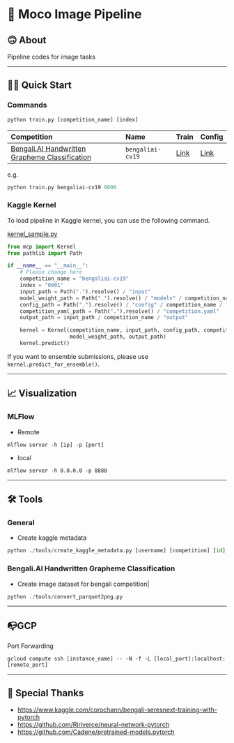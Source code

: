 # 🐅 Moco Image Pipeline
## 🙃 About
Pipeline codes for image tasks

---

## 🏃‍♂️ Quick Start

### Commands

```py
python train.py [competition_name] [index]
```

|Competition|Name|Train|Config|
|:-|:-|:-|:-|
|[Bengali.AI Handwritten Grapheme Classification](https://www.kaggle.com/c/bengaliai-cv19)|`bengaliai-cv19` | [Link](https://github.com/j20232/bengali/blob/master/pipeline/Bengali.py)|[Link](https://github.com/j20232/moco_image_pipeline/tree/master/config/bengaliai-cv19")|

e.g.

```py
python train.py bengaliai-cv19 0000
```

### Kaggle Kernel
To load pipeline in Kaggle kernel, you can use the following command.

[kernel_sample.py](https://github.com/j20232/moco_image_pipeline/blob/master/kernel_sample.py)

```py
from mcp import Kernel
from pathlib import Path

if __name__ == "__main__":
    # Please change here
    competition_name = "bengaliai-cv19"
    index = "0001"
    input_path = Path(".").resolve() / "input"
    model_weight_path = Path(".").resolve() / "models" / competition_name / index / f"{index}.pth"
    config_path = Path(".").resolve() / "config" / competition_name / f"{index}.yaml"
    competition_yaml_path = Path(".").resolve() / "competition.yaml"
    output_path = input_path / competition_name / "output"

    kernel = Kernel(competition_name, input_path, config_path, competition_yaml_path,
                    model_weight_path, output_path)
    kernel.predict()
```

If you want to ensemble submissions, please use `kernel.predict_for_ensemble()`.  

---

## 📈 Visualization

### MLFlow

- Remote

```
mlflow server -h [ip] -p [port]
```

- local

```
mlflow server -h 0.0.0.0 -p 8888
```

---

## 🛠 Tools

### General

- Create kaggle metadata

```py
python ./tools/create_kaggle_metadata.py [username] [competition] [id]
```

### Bengali.AI Handwritten Grapheme Classification

- Create image dataset for bengali competition|

```py
python ./tools/convert_parquet2png.py
```

---

## 📭GCP

Port Forwarding

```
gcloud compute ssh [instance_name] -- -N -f -L [local_port]:localhost:[remote_port]
```

---

## 👏 Special Thanks

- https://www.kaggle.com/corochann/bengali-seresnext-training-with-pytorch
- https://github.com/Ririverce/neural-network-pytorch
- https://github.com/Cadene/pretrained-models.pytorch
